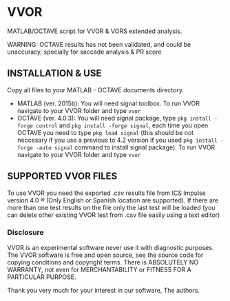 # VVOR
MATLAB/OCTAVE script for VVOR &amp; VORS extended analysis. 

WARNING: OCTAVE results has not been validated, and could be unaccuracy, specially for saccade analysis & PR score

## INSTALLATION & USE
Copy all files to your MATLAB - OCTAVE documents directory.
+ MATLAB (ver. 2015b): You will need signal toolbox. To run VVOR navigate to your VVOR folder and type `vvor`
+ OCTAVE (ver. 4.0.3): You will need signal package, type `pkg install -forge control` and `pkg install -forge signal`, each time you open OCTAVE you need to type `pkg load signal` (this should be not neccesary if you use a previous to 4.2 version if you used `pkg install -forge -auto signal` command to install signal package). To run VVOR navigate to your VVOR folder and type `vvor`

## SUPPORTED VVOR FILES
To use VVOR you need the exported .csv results file from ICS Impulse version 4.0 ® (Only English or Spanish location are supported). If there are more than one test results on the file only the last test will be loaded (you can delete other existing VVOR test from .csv file easily using a text editor)

### Disclosure
VVOR is an experimental software never use it with diagnostic purposes. 
The VVOR software is free and open source, see the source code for copying conditions and copyright terms.
There is ABSOLUTELY NO WARRANTY, not even for MERCHANTABILITY or FITNESS FOR A PARTICULAR PURPOSE.

Thank you very much for your interest in our software, 
The authors.
